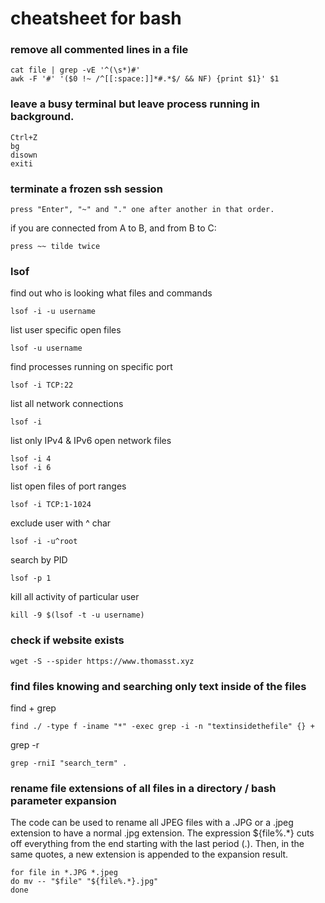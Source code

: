 # cheatsheet for bash

### remove all commented lines in a file

    cat file | grep -vE '^(\s*)#'
    awk -F '#' '($0 !~ /^[[:space:]]*#.*$/ && NF) {print $1}' $1

### leave a busy terminal but leave process running in background.

    Ctrl+Z
    bg
    disown
    exiti

### terminate a frozen ssh session

    press "Enter", "~" and "." one after another in that order.

if you are connected from A to B, and from B to C:

    press ~~ tilde twice

### lsof

find out who is looking what files and commands

    lsof -i -u username

list user specific open files

    lsof -u username

find processes running on specific port

    lsof -i TCP:22

list all network connections

    lsof -i

list only IPv4 & IPv6 open network files

    lsof -i 4
    lsof -i 6

list open files of port ranges

    lsof -i TCP:1-1024

exclude user with ^ char

    lsof -i -u^root

search by PID

    lsof -p 1

kill all activity of particular user

    kill -9 $(lsof -t -u username)

### check if website exists

    wget -S --spider https://www.thomasst.xyz

### find files knowing and searching only text inside of the files

find + grep

    find ./ -type f -iname "*" -exec grep -i -n "textinsidethefile" {} +

grep -r

    grep -rniI "search_term" .

### rename file extensions of all files in a directory / bash parameter expansion

The code can be used to rename all JPEG files with a .JPG or a .jpeg extension
to have a normal .jpg extension. The expression ${file%.*} cuts off everything
from the end starting with the last period (.).
Then, in the same quotes, a new extension is appended to the expansion result.

    for file in *.JPG *.jpeg
    do mv -- "$file" "${file%.*}.jpg"
    done
